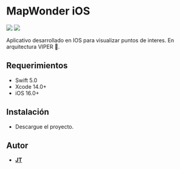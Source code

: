 # MapWonder iOS

<p align="justify">
    <img src="https://img.shields.io/badge/Swift-5-orange.svg" />
    <img src="https://img.shields.io/badge/Platforms-iOS-blue.svg?style=flat" />
</p>

Aplicativo desarrollado en IOS para visualizar puntos de interes. En arquitectura VIPER 🚀.

## Requerimientos

- Swift 5.0
- Xcode 14.0+
- iOS 16.0+

## Instalación

- Descargue el proyecto.

## Autor

- [**JT**](https://github.com/jtejeiro)
